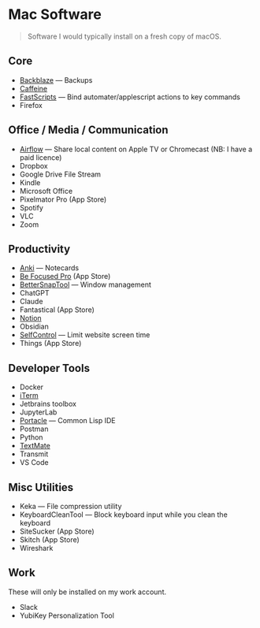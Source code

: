 # Mac Software

> Software I would typically install on a fresh copy of macOS.

## Core
* [Backblaze](https://www.backblaze.com/computer-backup/docs/install-the-backup-client-mac) — Backups
* [Caffeine](https://www.intelliscapesolutions.com/apps/caffeine)
* [FastScripts](https://red-sweater.com/fastscripts/) — Bind automater/applescript actions to key commands
* Firefox

## Office / Media / Communication
* [Airflow](https://airflow.app/) — Share local content on Apple TV or Chromecast (NB: I have a paid licence)
* Dropbox
* Google Drive File Stream
* Kindle
* Microsoft Office
* Pixelmator Pro (App Store)
* Spotify
* VLC
* Zoom

## Productivity
* [Anki](https://apps.ankiweb.net/) — Notecards
* [Be Focused Pro](https://apps.apple.com/us/app/be-focused-pro-focus-timer/id961632517) (App Store)
* [BetterSnapTool](https://folivora.ai/bettersnaptool) — Window management
* ChatGPT
* Claude
* Fantastical (App Store)
* [Notion](https://www.notion.com/)
* Obsidian
* [SelfControl](https://selfcontrolapp.com/) — Limit website screen time
* Things (App Store)

## Developer Tools
* Docker
* [iTerm](https://www.iterm2.com/)
* Jetbrains toolbox
* JupyterLab
* [Portacle](https://portacle.github.io/) — Common Lisp IDE
* Postman
* Python
* [TextMate](https://macromates.com/)
* Transmit
* VS Code

## Misc Utilities
* Keka — File compression utility
* KeyboardCleanTool — Block keyboard input while you clean the keyboard
* SiteSucker (App Store)
* Skitch (App Store)
* Wireshark

## Work
These will only be installed on my work account.
* Slack
* YubiKey Personalization Tool
